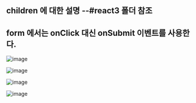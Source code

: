 
## children 에 대한 설명 --#react3 폴더 참조

## form 에서는 onClick 대신 onSubmit 이벤트를 사용한다.
![image](https://github.com/slzlxn/react_basic/assets/105650300/809f5601-61b0-44a1-9bdb-198a7c486ada)

![image](https://github.com/slzlxn/react_basic/assets/105650300/2cee291d-16fc-4090-88b3-9f82341fabd1)

![image](https://github.com/slzlxn/react_basic/assets/105650300/71326c47-832f-40a4-9ca4-a677b204a16c)

![image](https://github.com/slzlxn/react_basic/assets/105650300/b605023a-5b0d-41e3-b9a4-1ae3b28a1fe2)
